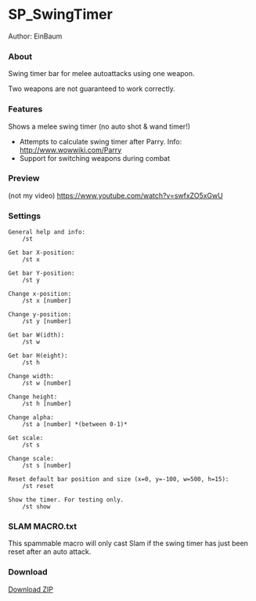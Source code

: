 
# SP_SwingTimer

Author: EinBaum

### About

Swing timer bar for melee autoattacks using one weapon.

Two weapons are not guaranteed to work correctly.

### Features

Shows a melee swing timer (no auto shot & wand timer!)

- Attempts to calculate swing timer after Parry. Info: http://www.wowwiki.com/Parry
- Support for switching weapons during combat

### Preview

(not my video)
https://www.youtube.com/watch?v=swfxZO5xGwU

### Settings

	General help and info:
		/st

	Get bar X-position:
		/st x

	Get bar Y-position:
		/st y

	Change x-position:
		/st x [number]

	Change y-position:
		/st y [number]

	Get bar W(idth):
		/st w

	Get bar H(eight):
		/st h

	Change width:
		/st w [number]

	Change height:
		/st h [number]

	Change alpha:
		/st a [number] *(between 0-1)*

	Get scale:
		/st s

	Change scale:
		/st s [number]

	Reset default bar position and size (x=0, y=-100, w=500, h=15):
		/st reset

	Show the timer. For testing only.
		/st show

### SLAM MACRO.txt

This spammable macro will only cast Slam if the swing timer has just been reset after an auto attack.

### Download

[Download ZIP](https://github.com/EinBaum/SP_SwingTimer/releases "Download ZIP")
